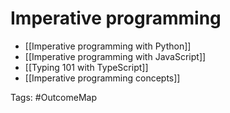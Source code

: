 # Imperative programming

- [[Imperative programming with Python]]
- [[Imperative programming with JavaScript]]
- [[Typing 101 with TypeScript]]
- [[Imperative programming concepts]]

Tags: #OutcomeMap